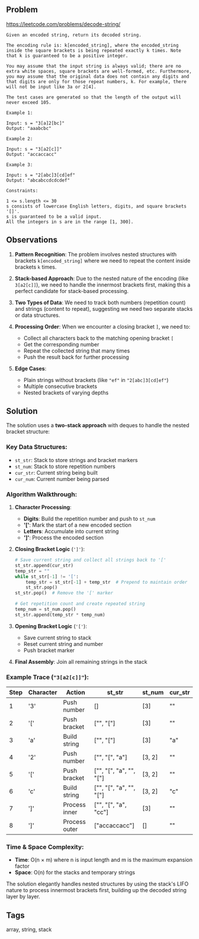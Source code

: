 ## Problem

https://leetcode.com/problems/decode-string/

```
Given an encoded string, return its decoded string.

The encoding rule is: k[encoded_string], where the encoded_string inside the square brackets is being repeated exactly k times. Note that k is guaranteed to be a positive integer.

You may assume that the input string is always valid; there are no extra white spaces, square brackets are well-formed, etc. Furthermore, you may assume that the original data does not contain any digits and that digits are only for those repeat numbers, k. For example, there will not be input like 3a or 2[4].

The test cases are generated so that the length of the output will never exceed 105.

Example 1:

Input: s = "3[a]2[bc]"
Output: "aaabcbc"

Example 2:

Input: s = "3[a2[c]]"
Output: "accaccacc"

Example 3:

Input: s = "2[abc]3[cd]ef"
Output: "abcabccdcdcdef"

Constraints:

1 <= s.length <= 30
s consists of lowercase English letters, digits, and square brackets '[]'.
s is guaranteed to be a valid input.
All the integers in s are in the range [1, 300].
```

## Observations

1. **Pattern Recognition**: The problem involves nested structures with brackets `k[encoded_string]` where we need to repeat the content inside brackets `k` times.

2. **Stack-based Approach**: Due to the nested nature of the encoding (like `3[a2[c]]`), we need to handle the innermost brackets first, making this a perfect candidate for stack-based processing.

3. **Two Types of Data**: We need to track both numbers (repetition count) and strings (content to repeat), suggesting we need two separate stacks or data structures.

4. **Processing Order**: When we encounter a closing bracket `]`, we need to:
   - Collect all characters back to the matching opening bracket `[`
   - Get the corresponding number
   - Repeat the collected string that many times
   - Push the result back for further processing

5. **Edge Cases**: 
   - Plain strings without brackets (like `"ef"` in `"2[abc]3[cd]ef"`)
   - Multiple consecutive brackets
   - Nested brackets of varying depths

## Solution

The solution uses a **two-stack approach** with deques to handle the nested bracket structure:

### Key Data Structures:
- `st_str`: Stack to store strings and bracket markers
- `st_num`: Stack to store repetition numbers
- `cur_str`: Current string being built
- `cur_num`: Current number being parsed

### Algorithm Walkthrough:

1. **Character Processing**:
   - **Digits**: Build the repetition number and push to `st_num`
   - **'['**: Mark the start of a new encoded section
   - **Letters**: Accumulate into current string
   - **']'**: Process the encoded section

2. **Closing Bracket Logic** (`']'`):
   ```python
   # Save current string and collect all strings back to '['
   st_str.append(cur_str)
   temp_str = ""
   while st_str[-1] != '[':
       temp_str = st_str[-1] + temp_str  # Prepend to maintain order
       st_str.pop()
   st_str.pop()  # Remove the '[' marker
   
   # Get repetition count and create repeated string
   temp_num = st_num.pop()
   st_str.append(temp_str * temp_num)
   ```

3. **Opening Bracket Logic** (`'['`):
   - Save current string to stack
   - Reset current string and number
   - Push bracket marker

4. **Final Assembly**: Join all remaining strings in the stack

### Example Trace (`"3[a2[c]]"`):

| Step | Character | Action | st_str | st_num | cur_str |
|------|-----------|--------|--------|--------|---------|
| 1 | '3' | Push number | [] | [3] | "" |
| 2 | '[' | Push bracket | ["", "["] | [3] | "" |
| 3 | 'a' | Build string | ["", "["] | [3] | "a" |
| 4 | '2' | Push number | ["", "[", "a"] | [3, 2] | "" |
| 5 | '[' | Push bracket | ["", "[", "a", "", "["] | [3, 2] | "" |
| 6 | 'c' | Build string | ["", "[", "a", "", "["] | [3, 2] | "c" |
| 7 | ']' | Process inner | ["", "[", "a", "cc"] | [3] | "" |
| 8 | ']' | Process outer | ["accaccacc"] | [] | "" |

### Time & Space Complexity:
- **Time**: O(n × m) where n is input length and m is the maximum expansion factor
- **Space**: O(n) for the stacks and temporary strings

The solution elegantly handles nested structures by using the stack's LIFO nature to process innermost brackets first, building up the decoded string layer by layer.

## Tags

array, string, stack